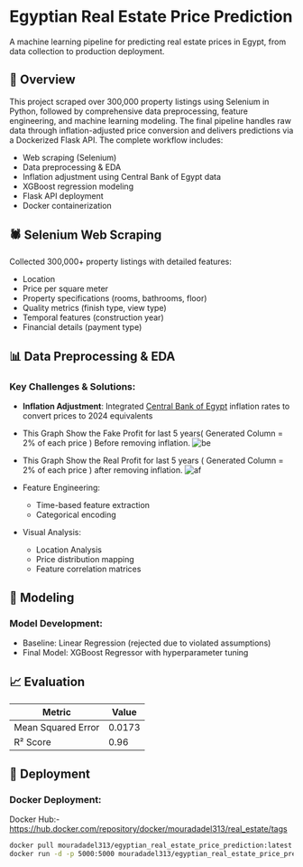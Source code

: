 # Egyptian Real Estate Price Prediction


A machine learning pipeline for predicting real estate prices in Egypt, from data collection to production deployment.

## 📖 Overview
This project scraped over 300,000 property listings using Selenium in Python, followed by comprehensive data preprocessing, feature engineering, and machine learning modeling. The final pipeline handles raw data through inflation-adjusted price conversion and delivers predictions via a Dockerized Flask API. The complete workflow includes:
- Web scraping (Selenium)
- Data preprocessing & EDA
- Inflation adjustment using Central Bank of Egypt data
- XGBoost regression modeling
- Flask API deployment
- Docker containerization

## 🕷️ Selenium Web Scraping
Collected 300,000+ property listings with detailed features:
- Location
- Price per square meter
- Property specifications (rooms, bathrooms, floor)
- Quality metrics (finish type, view type)
- Temporal features (construction year)
- Financial details (payment type)


## 📊 Data Preprocessing & EDA
### Key Challenges & Solutions:
- **Inflation Adjustment**: Integrated [Central Bank of Egypt](https://www.cbe.org.eg/en) inflation rates to convert prices to 2024 equivalents
- This Graph Show the Fake Profit for last 5 years( Generated Column = 2% of each price ) Before removing inflation.
![be](https://github.com/user-attachments/assets/fade72b1-ef7d-4ac5-9b96-981e20504b00)
- This Graph Show the Real Profit for last 5 years ( Generated Column = 2% of each price ) after removing inflation.
![af](https://github.com/user-attachments/assets/c68727e9-4d78-4f3e-9191-8b662b4b0558)

- Feature Engineering:
  - Time-based feature extraction
  - Categorical encoding
- Visual Analysis:
  - Location Analysis
  - Price distribution mapping
  - Feature correlation matrices

## 🤖 Modeling
### Model Development:
- Baseline: Linear Regression (rejected due to violated assumptions)
- Final Model: XGBoost Regressor with hyperparameter tuning

## 📈 Evaluation
| Metric            | Value   |
|-------------------|---------|
| Mean Squared Error| 0.0173  |
| R² Score          | 0.96    |


## 🚀 Deployment


### Docker Deployment:

Docker Hub:- https://hub.docker.com/repository/docker/mouradadel313/real_estate/tags

```bash
docker pull mouradadel313/egyptian_real_estate_price_prediction:latest
docker run -d -p 5000:5000 mouradadel313/egyptian_real_estate_price_prediction:latest

